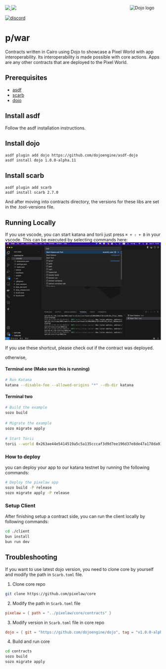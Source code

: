 <picture>
<source media="(prefers-color-scheme: dark)" srcset="https://avatars.githubusercontent.com/u/140254228?s=200&v=4">  
<img alt="Dojo logo" align="right" width="100" src="https://avatars.githubusercontent.com/u/140254228?s=200&v=4">
</picture>

<a href="https://x.com/0xpixelaw">
<img src="https://img.shields.io/twitter/follow/0xpixelaw?style=social"/>
</a>
<a href="https://github.com/pixelaw/core">
<img src="https://img.shields.io/github/stars/pixelaw/core?style=social"/>
</a>

[![discord](https://img.shields.io/badge/join-PixeLAW-green?logo=discord&logoColor=white)](https://t.co/jKDjNbFdZ5)

# p/war

Contracts written in Cairo using Dojo to showcase a Pixel World with app interoperability. Its interoperability is made possible with core actions. Apps are any other contracts that are deployed to the Pixel World.

## Prerequisites

- [asdf](https://asdf-vm.com/)
- [scarb](https://docs.swmansion.com/scarb/)
- [dojo](https://github.com/dojoengine/dojo)

## Install asdf

Follow the asdf installation instructions.

## Install dojo

```
asdf plugin add dojo https://github.com/dojoengine/asdf-dojo
asdf install dojo 1.0.0-alpha.11
```

## Install scarb

```
asdf plugin add scarb
asdf install scarb 2.7.0
```

And after moving into contracts directory, the versions for these libs are set in the .tool-versions file.

## Running Locally

If you use vscode, you can start katana and torii just press `⌘ + ⇧ + B` in your vscode. This can be executed by selecting commands here:
![image](./public/assets/start_katana_and_torii.png)

If you use these shortcut, please check out if the contract was deployed.

otherwise,

#### Terminal one (Make sure this is running)

```bash
# Run Katana
katana --disable-fee --allowed-origins "*" --db-dir katana
```

#### Terminal two

```bash
# Build the example
sozo build

# Migrate the example
sozo migrate apply

# Start Torii
torii --world 0x263ae44e5414519a5c5a135cccaf3d9d7ee196d37e8de47a178da91f3de9b34 --allowed-origins "*"
```

### How to deploy

you can deploy your app to our katana testnet by running the following commands:

```bash
# Deploy the pixelaw app
sozo build -P release
sozo migrate apply -P release
```

### Setup Client

After finishing setup a contract side, you can run the client locally by following commands: 
```bash
cd ./client
bun install
bun run dev
```

## Troubleshooting

If you want to use latest dojo version, you need to clone core by yourself and modify the path in `Scarb.toml` file.

1. Clone core repo

```bash
git clone https://github.com/pixelaw/core
```

2. Modify the path in `Scarb.toml` file

```Scarb.toml
pixelaw = { path = "../pixelaw/core/contracts" }
```

3. Modify version in `Scarb.toml` file in core repo

```Scarb.toml
dojo = { git = "https://github.com/dojoengine/dojo", tag = "v1.0.0-alpha.11" }
```

4. Build and run core

```bash
cd contracts
sozo build
sozo migrate apply
```
